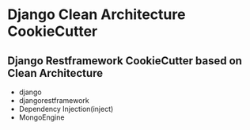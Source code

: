 # Django Clean Architecture CookieCutter

## Django Restframework CookieCutter based on Clean Architecture

- django
- djangorestframework
- Dependency Injection(inject)
- MongoEngine